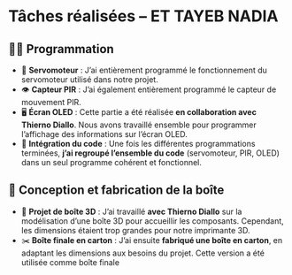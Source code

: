 
# Tâches réalisées – ET TAYEB NADIA

## 👩‍💻 Programmation
- 🔧 **Servomoteur** : J’ai entièrement programmé le fonctionnement du servomoteur utilisé dans notre projet.
- 👁️ **Capteur PIR** : J’ai également entièrement programmé le capteur de mouvement PIR.
- 🖥️ **Écran OLED** : Cette partie a été réalisée **en collaboration avec Thierno Diallo**. Nous avons travaillé ensemble pour programmer l’affichage des informations sur l’écran OLED.
- 🔗 **Intégration du code** : Une fois les différentes programmations terminées, **j’ai regroupé l’ensemble du code** (servomoteur, PIR, OLED) dans un seul programme cohérent et fonctionnel.

## 🧱 Conception et fabrication de la boîte
- 📐 **Projet de boîte 3D** : J’ai travaillé **avec Thierno Diallo** sur la modélisation d’une boîte 3D pour accueillir les composants. Cependant, les dimensions étaient trop grandes pour notre imprimante 3D.
- ✂️ **Boîte finale en carton** : J’ai ensuite **fabriqué une boîte en carton**, en adaptant les dimensions aux besoins du projet. Cette version a été utilisée comme boîte finale
